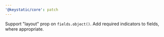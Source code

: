 ```yaml
---
'@keystatic/core': patch
---
```


Support "layout" prop on `fields.object()`. Add required indicators to fields, where appropriate.
